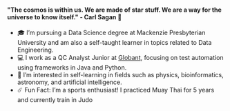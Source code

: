 #### "The cosmos is within us. We are made of star stuff. We are a way for the universe to know itself." - Carl Sagan 🔭

- 🎓 I’m pursuing a Data Science degree at Mackenzie Presbyterian University and am also a self-taught learner in topics related to Data Engineering.
- 💻 I work as a QC Analyst Junior at [Globant](https://www.globant.com/pt-br), focusing on test automation using frameworks in Java and Python.
- 👾 I’m interested in self-learning in fields such as physics, bioinformatics, astronomy, and artificial intelligence.
- ☄️ Fun Fact: I’m a sports enthusiast! I practiced Muay Thai for 5 years and currently train in Judo
